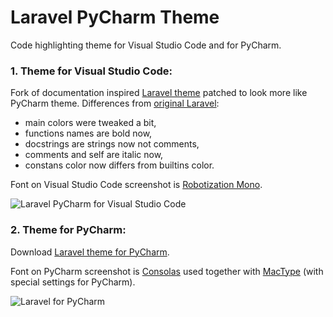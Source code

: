 # Laravel PyCharm Theme

Code highlighting theme for Visual Studio Code and for PyCharm.


### 1. Theme for Visual Studio Code:

Fork of documentation inspired [Laravel theme](https://github.com/victorze/vscode-theme-laravel) patched to look more like PyCharm theme. Differences from [original Laravel](https://marketplace.visualstudio.com/items?itemName=victorzevallos.vscode-theme-laravel):

* main colors were tweaked a bit,
* functions names are bold now,
* docstrings are strings now not comments,
* comments and self are italic now,
* constans color now differs from builtins color.

Font on Visual Studio Code screenshot is [Robotization Mono](https://github.com/kiwi0fruit/open-fonts#roboto-mono).

![Laravel PyCharm for Visual Studio Code](https://raw.githubusercontent.com/kiwi0fruit/vscode-theme-laravel-pycharm/master/images/laravel_.png)


### 2. Theme for PyCharm:

Download [Laravel theme for PyCharm](https://github.com/kiwi0fruit/vscode-theme-laravel-pycharm/blob/master/LaravelPyCharm.icls).

Font on PyCharm screenshot is [Consolas](https://github.com/kiwi0fruit/open-fonts#consolas) used together with [MacType](https://github.com/kiwi0fruit/open-fonts/blob/master/README.md#mactype) (with special settings for PyCharm).

![Laravel for PyCharm](https://raw.githubusercontent.com/kiwi0fruit/vscode-theme-laravel-pycharm/master/images/laravel_pycharm.png)

